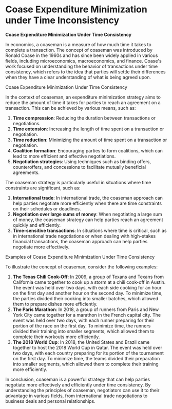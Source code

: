 # Coase Expenditure Minimization under Time Inconsistency

**Coase Expenditure Minimization Under Time Consistency**

In economics, a coaseman is a measure of how much time it takes to complete a transaction. The concept of coaseman was introduced by Ronald Coase in the 1960s and has since been widely applied in various fields, including microeconomics, macroeconomics, and finance. Coase's work focused on understanding the behavior of transactions under time consistency, which refers to the idea that parties will settle their differences when they have a clear understanding of what is being agreed upon.

Coase Expenditure Minimization Under Time Consistency

In the context of coaseman, an expenditure minimization strategy aims to reduce the amount of time it takes for parties to reach an agreement on a transaction. This can be achieved by various means, such as:

1. **Time compression**: Reducing the duration between transactions or negotiations.
2. **Time extension**: Increasing the length of time spent on a transaction or negotiation.
3. **Time reduction**: Minimizing the amount of time spent on a transaction or negotiation.
4. **Coalition formation**: Encouraging parties to form coalitions, which can lead to more efficient and effective negotiations.
5. **Negotiation strategies**: Using techniques such as binding offers, counteroffers, and concessions to facilitate mutually beneficial agreements.

The coaseman strategy is particularly useful in situations where time constraints are significant, such as:

1. **International trade**: In international trade, the coaseman approach can help parties negotiate more efficiently when there are time constraints on their schedules or deadlines.
2. **Negotiation over large sums of money**: When negotiating a large sum of money, the coaseman strategy can help parties reach an agreement quickly and efficiently.
3. **Time-sensitive transactions**: In situations where time is critical, such as in international trade negotiations or when dealing with high-stakes financial transactions, the coaseman approach can help parties negotiate more effectively.

Examples of Coase Expenditure Minimization Under Time Consistency

To illustrate the concept of coaseman, consider the following examples:

1. **The Texas Chili Cook-Off**: In 2009, a group of Texans and Texans from California came together to cook up a storm at a chili cook-off in Austin. The event was held over two days, with each side cooking for an hour on the first day and another hour on the second day. To minimize time, the parties divided their cooking into smaller batches, which allowed them to prepare dishes more efficiently.
2. **The Paris Marathon**: In 2018, a group of runners from Paris and New York City came together for a marathon in the French capital city. The event was held over two days, with each runner preparing for their portion of the race on the first day. To minimize time, the runners divided their training into smaller segments, which allowed them to complete their workouts more efficiently.
3. **The 2018 World Cup**: In 2018, the United States and Brazil came together to host the 2018 World Cup in Qatar. The event was held over two days, with each country preparing for its portion of the tournament on the first day. To minimize time, the teams divided their preparation into smaller segments, which allowed them to complete their training more efficiently.

In conclusion, coaseman is a powerful strategy that can help parties negotiate more effectively and efficiently under time consistency. By understanding the principles of coaseman, negotiators can use it to their advantage in various fields, from international trade negotiations to business deals and personal relationships.
